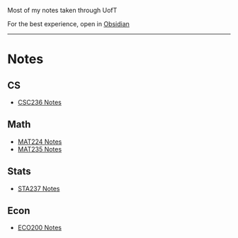 
Most of my notes taken through UofT

For the best experience, open in [Obsidian](https://obsidian.md/)

---
# Notes
## CS
- [CSC236 Notes](Computer%20Science/CSC236%20Notes/CSC236%20Notes.md)
## Math
- [MAT224 Notes](Mathematics/MAT224%20Notes/MAT224%20Notes.md)
- [MAT235 Notes](Mathematics/MAT235%20Notes/MAT235%20Notes.md)

## Stats
- [STA237 Notes](Statistics/STA237%20Notes/STA237%20Notes.md)

## Econ
- [ECO200 Notes](Economics/ECO200%20Notes/ECO200%20Notes.md)
